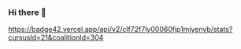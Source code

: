 ### Hi there 👋

https://badge42.vercel.app/api/v2/clf72f7ly00060fjp1mjyenyb/stats?cursusId=21&coalitionId=304


<!--
**Chicanoss/Chicanoss** is a ✨ _special_ ✨ repository because its `README.md` (this file) appears on your GitHub profile.

Here are some ideas to get you started:

- 🔭 I’m currently working on ...
- 🌱 I’m currently learning ...
- 👯 I’m looking to collaborate on ...
- 🤔 I’m looking for help with ...
- 💬 Ask me about ...
- 📫 How to reach me: ...
- 😄 Pronouns: ...
- ⚡ Fun fact: ...
-->

